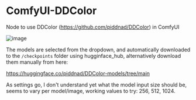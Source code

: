 # ComfyUI-DDColor

Node to use DDColor (https://github.com/piddnad/DDColor) in ComfyUI

![image](https://github.com/kijai/ComfyUI-DDColor/assets/40791699/6c1bd9d1-8b8a-4c03-9768-806adf8b1920)


The models are selected from the dropdown, and automatically downloaded to the `/checkpoints` folder using hugginface_hub, alternatively download them manually from here: 

https://huggingface.co/piddnad/DDColor-models/tree/main

As settings go, I don't understand yet what the model input size should be, seems to vary per model/image, working values to try: 256, 512, 1024.
